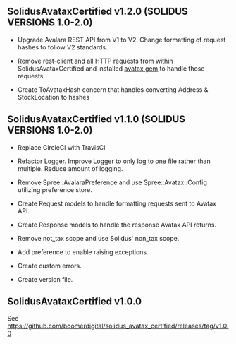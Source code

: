 ## SolidusAvataxCertified v1.2.0 (SOLIDUS VERSIONS 1.0-2.0)

- Upgrade Avalara REST API from V1 to V2. Change formatting of request hashes to follow V2 standards.

- Remove rest-client and all HTTP requests from within SolidusAvataxCertified and installed [avatax gem](https://github.com/skukx/avatax) to handle those requests.

- Create ToAvataxHash concern that handles converting Address & StockLocation to hashes

## SolidusAvataxCertified v1.1.0 (SOLIDUS VERSIONS 1.0-2.0)

- Replace CircleCI with TravisCI

- Refactor Logger. Improve Logger to only log to one file rather than multiple. Reduce amount of logging.

- Remove Spree::AvalaraPreference and use Spree::Avatax::Config utilizing preference store.

- Create Request models to handle formatting requests sent to Avatax API.

- Create Response models to handle the response Avatax API returns.

- Remove not_tax scope and use Solidus' non_tax scope.

- Add preference to enable raising exceptions.

- Create custom errors.

- Create version file.


## SolidusAvataxCertified v1.0.0

See https://github.com/boomerdigital/solidus_avatax_certified/releases/tag/v1.0.0

